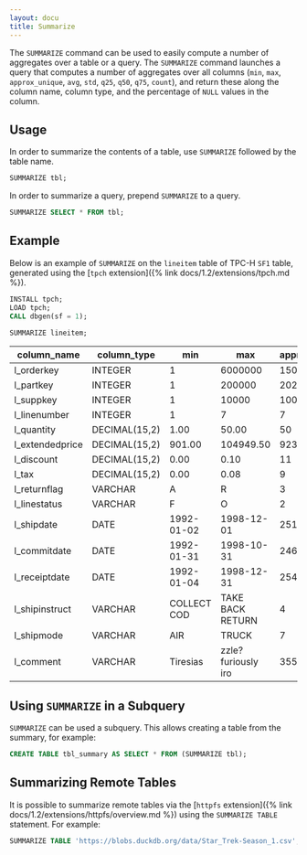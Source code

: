 ```yaml
---
layout: docu
title: Summarize
---
```


The `SUMMARIZE` command can be used to easily compute a number of aggregates over a table or a query.
The `SUMMARIZE` command launches a query that computes a number of aggregates over all columns (`min`, `max`, `approx_unique`, `avg`, `std`, `q25`, `q50`, `q75`, `count`), and return these along the column name, column type, and the percentage of `NULL` values in the column.

## Usage

In order to summarize the contents of a table, use `SUMMARIZE` followed by the table name.

```sql
SUMMARIZE tbl;
```

In order to summarize a query, prepend `SUMMARIZE` to a query.

```sql
SUMMARIZE SELECT * FROM tbl;
```

## Example

Below is an example of `SUMMARIZE` on the `lineitem` table of TPC-H `SF1` table, generated using the [`tpch` extension]({% link docs/1.2/extensions/tpch.md %}).

```sql
INSTALL tpch;
LOAD tpch;
CALL dbgen(sf = 1);
```

```sql
SUMMARIZE lineitem;
```

|   column_name   |  column_type  |     min     |         max         | approx_unique |         avg         |         std          |   q25   |   q50   |   q75   |  count  | null_percentage |
|-----------------|---------------|-------------|---------------------|---------------|---------------------|----------------------|---------|---------|---------|---------|-----------------|
| l_orderkey      | INTEGER       | 1           | 6000000             | 1508227       | 3000279.604204982   | 1732187.8734803519   | 1509447 | 2989869 | 4485232 | 6001215 | 0.0%            |
| l_partkey       | INTEGER       | 1           | 200000              | 202598        | 100017.98932999402  | 57735.69082650496    | 49913   | 99992   | 150039  | 6001215 | 0.0%            |
| l_suppkey       | INTEGER       | 1           | 10000               | 10061         | 5000.602606138924   | 2886.9619987306114   | 2501    | 4999    | 7500    | 6001215 | 0.0%            |
| l_linenumber    | INTEGER       | 1           | 7                   | 7             | 3.0005757167506912  | 1.7324314036519328   | 2       | 3       | 4       | 6001215 | 0.0%            |
| l_quantity      | DECIMAL(15,2) | 1.00        | 50.00               | 50            | 25.507967136654827  | 14.426262537016918   | 13      | 26      | 38      | 6001215 | 0.0%            |
| l_extendedprice | DECIMAL(15,2) | 901.00      | 104949.50           | 923139        | 38255.138484656854  | 23300.43871096221    | 18756   | 36724   | 55159   | 6001215 | 0.0%            |
| l_discount      | DECIMAL(15,2) | 0.00        | 0.10                | 11            | 0.04999943011540163 | 0.03161985510812596  | 0       | 0       | 0       | 6001215 | 0.0%            |
| l_tax           | DECIMAL(15,2) | 0.00        | 0.08                | 9             | 0.04001350893110812 | 0.025816551798842728 | 0       | 0       | 0       | 6001215 | 0.0%            |
| l_returnflag    | VARCHAR       | A           | R                   | 3             | NULL                | NULL                 | NULL    | NULL    | NULL    | 6001215 | 0.0%            |
| l_linestatus    | VARCHAR       | F           | O                   | 2             | NULL                | NULL                 | NULL    | NULL    | NULL    | 6001215 | 0.0%            |
| l_shipdate      | DATE          | 1992-01-02  | 1998-12-01          | 2516          | NULL                | NULL                 | NULL    | NULL    | NULL    | 6001215 | 0.0%            |
| l_commitdate    | DATE          | 1992-01-31  | 1998-10-31          | 2460          | NULL                | NULL                 | NULL    | NULL    | NULL    | 6001215 | 0.0%            |
| l_receiptdate   | DATE          | 1992-01-04  | 1998-12-31          | 2549          | NULL                | NULL                 | NULL    | NULL    | NULL    | 6001215 | 0.0%            |
| l_shipinstruct  | VARCHAR       | COLLECT COD | TAKE BACK RETURN    | 4             | NULL                | NULL                 | NULL    | NULL    | NULL    | 6001215 | 0.0%            |
| l_shipmode      | VARCHAR       | AIR         | TRUCK               | 7             | NULL                | NULL                 | NULL    | NULL    | NULL    | 6001215 | 0.0%            |
| l_comment       | VARCHAR       |  Tiresias   | zzle? furiously iro | 3558599       | NULL                | NULL                 | NULL    | NULL    | NULL    | 6001215 | 0.0%            |

## Using `SUMMARIZE` in a Subquery

`SUMMARIZE` can be used a subquery. This allows creating a table from the summary, for example:

```sql
CREATE TABLE tbl_summary AS SELECT * FROM (SUMMARIZE tbl);
```

## Summarizing Remote Tables

It is possible to summarize remote tables via the [`httpfs` extension]({% link docs/1.2/extensions/httpfs/overview.md %}) using the `SUMMARIZE TABLE` statement. For example:

```sql
SUMMARIZE TABLE 'https://blobs.duckdb.org/data/Star_Trek-Season_1.csv';
```